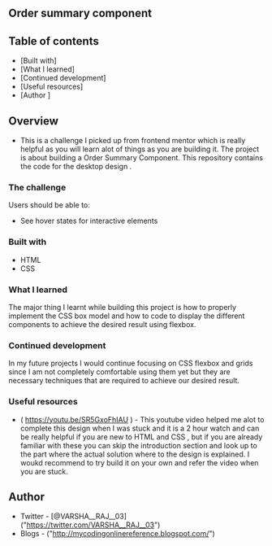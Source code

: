 ## Order summary component

## Table of contents

  - [Built with]
  - [What I learned]
  - [Continued development]
  - [Useful resources]
  - [Author ]

## Overview

  - This is a challenge I picked up from frontend mentor which is really helpful as you will learn alot of things as you are building it. The project is about building a Order Summary Component. This repository contains the code for the desktop design .

### The challenge

  Users should be able to:

  - See hover states for interactive elements

### Built with

  - HTML
  - CSS 

### What I learned

   The major thing I learnt while building this project is how to properly implement the CSS box model and how to code to display the different components to achieve the desired result using flexbox.

### Continued development

   In my future projects I would continue focusing on CSS flexbox and grids since I am not completely comfortable using them yet but they are necessary techniques that are required to achieve our desired result.

### Useful resources

  - ( https://youtu.be/SR5GxoFhIAU ) - This youtube video helped me alot to complete this design when I was stuck and it is a 2 hour watch  and can be really helpful if you are new to HTML and CSS , but if you are already familiar with these you can skip the introduction section and look up to the part where the actual solution where to the design is explained. I woukd recommend to try build it on your own and refer the video when you are stuck. 

## Author

- Twitter - [@VARSHA__RAJ__03] ("https://twitter.com/VARSHA__RAJ__03")
- Blogs - ("http://mycodingonlinereference.blogspot.com/")
